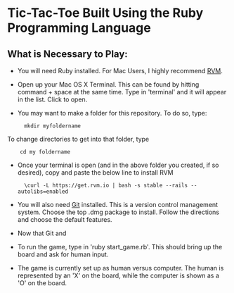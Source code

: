 Tic-Tac-Toe Built Using the Ruby Programming Language
========
What is Necessary to Play:
--------
- You will need Ruby installed. For Mac Users, I highly recommend [RVM](https://rvm.io/).

- Open up your Mac OS X Terminal. This can be found by hitting command + space at the same time. Type in 'terminal' and it will appear in the list. Click to open.

- You may want to make a folder for this repository. To do so, type:

		mkdir myfoldername

To change directories to get into that folder, type

		cd my foldername

- Once your terminal is open (and in the above folder you created, if so desired), copy and paste the below line to install RVM

		\curl -L https://get.rvm.io | bash -s stable --rails --autolibs=enabled

- You will also need [Git](https://code.google.com/p/git-osx-installer/downloads/list?can=3&q=&sort=-uploaded&colspec=Filename+Summary+Uploaded+Size+DownloadCount) installed. This is a version control management system. Choose the top .dmg package to install. Follow the directions and choose the default features.

- Now that Git and 

- To run the game, type in 'ruby start_game.rb'. This should bring up the board and ask for human input.

- The game is currently set up as human versus computer. The human is represented by an 'X' on the board, while the computer is shown as a 'O' on the board.